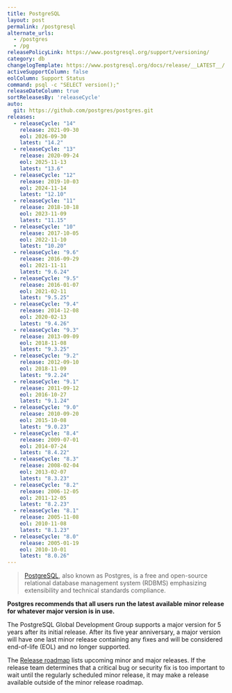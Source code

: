 ```yaml
---
title: PostgreSQL
layout: post
permalink: /postgresql
alternate_urls:
  - /postgres
  - /pg
releasePolicyLink: https://www.postgresql.org/support/versioning/
category: db
changelogTemplate: https://www.postgresql.org/docs/release/__LATEST__/
activeSupportColumn: false
eolColumn: Support Status
command: psql -c "SELECT version();"
releaseDateColumn: true
sortReleasesBy: 'releaseCycle'
auto:
  git: https://github.com/postgres/postgres.git
releases:
  - releaseCycle: "14"
    release: 2021-09-30
    eol: 2026-09-30
    latest: "14.2"
  - releaseCycle: "13"
    release: 2020-09-24
    eol: 2025-11-13
    latest: "13.6"
  - releaseCycle: "12"
    release: 2019-10-03
    eol: 2024-11-14
    latest: "12.10"
  - releaseCycle: "11"
    release: 2018-10-18
    eol: 2023-11-09
    latest: "11.15"
  - releaseCycle: "10"
    release: 2017-10-05
    eol: 2022-11-10
    latest: "10.20"
  - releaseCycle: "9.6"
    release: 2016-09-29
    eol: 2021-11-11
    latest: "9.6.24"
  - releaseCycle: "9.5"
    release: 2016-01-07
    eol: 2021-02-11
    latest: "9.5.25"
  - releaseCycle: "9.4"
    release: 2014-12-08
    eol: 2020-02-13
    latest: "9.4.26"
  - releaseCycle: "9.3"
    release: 2013-09-09
    eol: 2018-11-08
    latest: "9.3.25"
  - releaseCycle: "9.2"
    release: 2012-09-10
    eol: 2018-11-09
    latest: "9.2.24"
  - releaseCycle: "9.1"
    release: 2011-09-12
    eol: 2016-10-27
    latest: "9.1.24"
  - releaseCycle: "9.0"
    release: 2010-09-20
    eol: 2015-10-08
    latest: "9.0.23"
  - releaseCycle: "8.4"
    release: 2009-07-01
    eol: 2014-07-24
    latest: "8.4.22"
  - releaseCycle: "8.3"
    release: 2008-02-04
    eol: 2013-02-07
    latest: "8.3.23"
  - releaseCycle: "8.2"
    release: 2006-12-05
    eol: 2011-12-05
    latest: "8.2.23"
  - releaseCycle: "8.1"
    release: 2005-11-08
    eol: 2010-11-08
    latest: "8.1.23"
  - releaseCycle: "8.0"
    release: 2005-01-19
    eol: 2010-10-01
    latest: "8.0.26"
---
```


> [PostgreSQL](https://www.postgresql.org/), also known as Postgres, is a free and open-source relational database management system (RDBMS) emphasizing extensibility and technical standards compliance.

**Postgres recommends that all users run the latest available minor release for whatever major version is in use.**

The PostgreSQL Global Development Group supports a major version for 5 years after its initial release. After its five year anniversary, a major version will have one last minor release containing any fixes and will be considered end-of-life (EOL) and no longer supported.

The [Release roadmap](https://www.postgresql.org/developer/roadmap/) lists upcoming minor and major releases. If the release team determines that a critical bug or security fix is too important to wait until the regularly scheduled minor release, it may make a release available outside of the minor release roadmap.
